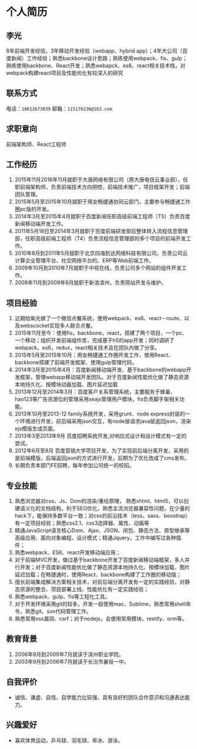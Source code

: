 # 个人简历

## **李光**
8年前端开发经验，3年移动开发经验（webapp、hybrid app）；4年大公司（百度新闻）工作经验；熟悉backbone设计思路；熟练使用webpack、fis、gulp；熟练使用backbone、React开发；熟悉webapck、es6、react相关技术栈，对webpack构建react项目及性能优化有较深入的研究

## **联系方式**
电话：`18612673039`
邮箱：`115176236@163.com`

## **求职意向**
前端架构师、React工程师

## **工作经历**
1. 2015年11月2016年11月就职于大唐网络有限公司（原大唐电信云事业部），任职前端架构师，负责前端技术方向把控，前端技术推广，项目框架开发；前端团队管理。
1. 2015年5月至2015年10月就职于用友畅捷通协同云部门，主要参与畅捷通工作圈pc版的开发。
2. 2014年3月至2015年4月就职于百度新闻任职高级前端工程师（T5）负责百度新闻移动端开发工作。
3. 2011年5月18日至2014年3月就职于百度前端研发部后整体转入流程信息管理部，任职高级前端工程师（T4）负责流程信息管理部的多个项目的前端开发工作。
4. 2010年8月到2011年5月就职于北京四海到达网络科技有限公司，负责公司云计算企业管理平台、社交网络平台的、ERP等Web前端工作。
5. 2009年10月到2010年7月就职于中视在线，负责公司多个网站的组件开发工作。
6. 2008年11月到2009年8月就职于新浪滨州，负责网站开发与维护。

## **项目经验**
1. 近期给紫光做了一个微信点餐系统，使用webpack、es6、react－route、以及webscocket实现多人联合点餐。
2. 2015年11月至今：使用fis，backbone，react，搭建了两个项目，一个pc、一个移动；组织开发前端组件库，完成基于h5的app开发；同时调研了webpack，es6，redux，react相关技术且在团队内做了分享。
1. 2015年5月至2015年10月：用友畅捷通工作圈开发工作，使用React、backbone搭建了前端开发框架、使用gulp管理代码。
2. 2014年3月至2015年4月：百度新闻移动端开发、基于backbone的webapp开发框架，管理webapp移动端开发团队。对于百度新闻性能优化做了静态资源本地持久化、按模块动画加载、图片延迟加载
3. 2013年12月至2014年3月：百度客户关系管理系统，主要服务于蜂巢、hao123等广告资源位的管理采用seajs管理用户模块，fis负责脚手架相关功能。
4. 2013年10月至2013-12 family系统开发，采用grunt、node express封装的一个环境进行开发，前后端采用json交互，有node层请求java层返回json，渲染ejs模版生成页面。 
5. 2013年3至2013年9月 百度招聘系统开发,对响应式设计和设计模式有一定的尝试。 
6. 2012年6月至8月 百度营销大学项目开发，为了实现前后端分离开发，采用的是前端模版，后端返回json的方式进行开发，后期为了优化改成了cms发布。
7. 长期负责本部门FE招聘，每年参加公司统一的校招。

## **专业技能**
1. 熟悉浏览器对css、Js、Dom的渲染/重绘原理， 熟悉xhtml、html5，可以创建语义化的文档结构，利于SEO优化，熟悉主流浏览器兼容性问题，在少量的hack下，能保持多数平台一致；对css的前沿技术（less、sass、boostrap）有一定项目经验；熟悉css2.1、css3选择器、属性、动画等
2. 精通JavaScript语言核心Dom、Ajax、JSON、闭包、静态方法、原型继承等高级应用、面向对象编程、设计模式；精通Jquery，工作中编写过各种插件；
3. 熟悉webpack、ES6、react开发移动端应用；
4. 对于前端MVC开发，做过基于backbone开发了百度新闻移动端框架，多人并行开发；对于百度新闻性能优化做了静态资源本地持久化、按模块加载、图片延迟加载；在畅捷通时，使用React、backbone构建了工作圈的移动版；
5. 擅长前端集成解决方案相关技术，对前后端分离开发有一定的实践经验，对静态资源的整合、项目部署上线、性能优化有一定实践经验；
6. 熟悉webpack、gulp、fis等工程化工具。
7. 对于开发环境采用git的较多，开发一般使用mac、Sublime，熟悉常用shell命令，熟悉git、svn代码管理工作。
8. 熟悉常用xss漏洞、csrf；对于nodejs，会使用常用模块，restify、orm等。

## **教育背景**
1. 2006年9月到2009年7月就读于滨州职业学院。
2. 2003年9月到2006年7月就读于长治市襄垣一中。

## **自我评价**
* 诚信、谦虚、自信、自学能力比较强、具有良好的团队合作意识和沟通表达能力。

## **兴趣爱好**
* 喜欢体育运动，乒乓球、羽毛球、旱冰、游泳。
